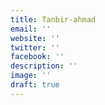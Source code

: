 ```yaml
---
title: Tanbir-ahmad
email: ''
website: ''
twitter: ''
facebook: ''
description: ''
image: ''
draft: true
---
```

